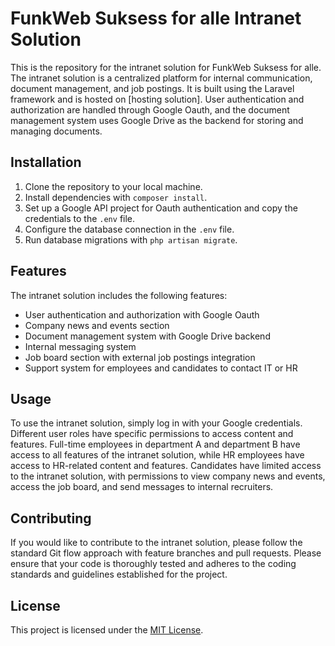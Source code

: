 # FunkWeb Suksess for alle Intranet Solution

This is the repository for the intranet solution for FunkWeb Suksess for alle. The intranet solution is a centralized platform for internal communication, document management, and job postings. It is built using the Laravel framework and is hosted on [hosting solution]. User authentication and authorization are handled through Google Oauth, and the document management system uses Google Drive as the backend for storing and managing documents.

## Installation

1. Clone the repository to your local machine.
2. Install dependencies with `composer install`.
3. Set up a Google API project for Oauth authentication and copy the credentials to the `.env` file.
4. Configure the database connection in the `.env` file.
5. Run database migrations with `php artisan migrate`.

## Features

The intranet solution includes the following features:

- User authentication and authorization with Google Oauth
- Company news and events section
- Document management system with Google Drive backend
- Internal messaging system
- Job board section with external job postings integration
- Support system for employees and candidates to contact IT or HR

## Usage

To use the intranet solution, simply log in with your Google credentials. Different user roles have specific permissions to access content and features. Full-time employees in department A and department B have access to all features of the intranet solution, while HR employees have access to HR-related content and features. Candidates have limited access to the intranet solution, with permissions to view company news and events, access the job board, and send messages to internal recruiters.

## Contributing
If you would like to contribute to the intranet solution, please follow the standard Git flow approach with feature branches and pull requests. Please ensure that your code is thoroughly tested and adheres to the coding standards and guidelines established for the project.

## License

This project is licensed under the [MIT License](https://opensource.org/licenses/MIT).

